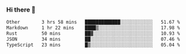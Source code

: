 ### Hi there 👋

<!--
**WShiBin/WShiBin** is a ✨ _special_ ✨ repository because its `README.md` (this file) appears on your GitHub profile.

Here are some ideas to get you started:

- 🔭 I’m currently working on ...
- 🌱 I’m currently learning ...
- 👯 I’m looking to collaborate on ...
- 🤔 I’m looking for help with ...
- 💬 Ask me about ...
- 📫 How to reach me: ...
- 😄 Pronouns: ...
- ⚡ Fun fact: ...
-->

<!--START_SECTION:waka-->

```txt
Other        3 hrs 58 mins   █████████████░░░░░░░░░░░░   51.67 %
Markdown     1 hr 22 mins    ████▒░░░░░░░░░░░░░░░░░░░░   17.98 %
Rust         50 mins         ██▓░░░░░░░░░░░░░░░░░░░░░░   10.93 %
JSON         34 mins         ██░░░░░░░░░░░░░░░░░░░░░░░   07.46 %
TypeScript   23 mins         █▒░░░░░░░░░░░░░░░░░░░░░░░   05.04 %
```

<!--END_SECTION:waka-->
